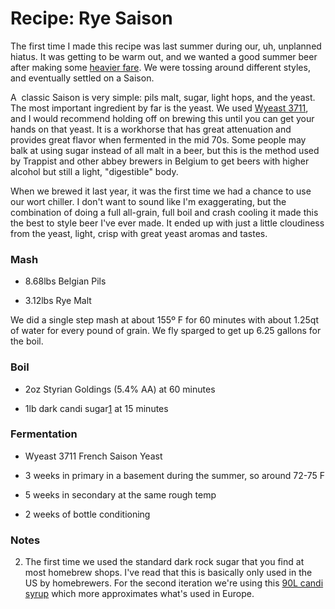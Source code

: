 Recipe: Rye Saison
==================

The first time I made this recipe was last summer during our, uh, unplanned hiatus. It was getting to be warm out, and we wanted a good summer beer after making some [heavier fare](http://www.yeastboundanddown.com/2009/12/recipe-joe-paterno-is-olde-ale/ "Recipe: Joe Paterno is Olde Ale"). We were tossing around different styles, and eventually settled on a Saison.

A  classic Saison is very simple: pils malt, sugar, light hops, and the yeast. The most important ingredient by far is the yeast. We used [Wyeast 3711](http://www.wyeastlab.com/rw_yeaststrain_detail.cfm?ID=199), and I would recommend holding off on brewing this until you can get your hands on that yeast. It is a workhorse that has great attenuation and provides great flavor when fermented in the mid 70s. Some people may balk at using sugar instead of all malt in a beer, but this is the method used by Trappist and other abbey brewers in Belgium to get beers with higher alcohol but still a light, "digestible" body.

When we brewed it last year, it was the first time we had a chance to use our wort chiller. I don't want to sound like I'm exaggerating, but the combination of doing a full all-grain, full boil and crash cooling it made this the best to style beer I've ever made. It ended up with just a little cloudiness from the yeast, light, crisp with great yeast aromas and tastes.

### Mash

*   8.68lbs Belgian Pils

*   3.12lbs Rye Malt

We did a single step mash at about 155º F for 60 minutes with about 1.25qt of water for every pound of grain. We fly sparged to get up 6.25 gallons for the boil.

### Boil

*   2oz Styrian Goldings (5.4% AA) at 60 minutes

*   1lb dark candi sugar[1](#note1) at 15 minutes

### Fermentation

*   Wyeast 3711 French Saison Yeast

*   3 weeks in primary in a basement during the summer, so around 72-75 F

*   5 weeks in secondary at the same rough temp

*   2 weeks of bottle conditioning

### Notes

2.  The first time we used the standard dark rock sugar that you find at most homebrew shops. I've read that this is basically only used in the US by homebrewers. For the second iteration we're using this [90L candi syrup](http://www.candisyrup.com/products.html) which more approximates what's used in Europe.